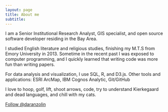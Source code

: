 ```yaml
---
layout: page
title: About me
subtitle: 
---
```


<p class="about-text">
<span class="fa fa-briefcase about-icon"></span>
  I am a Senior Institutional Research Analyst, GIS specialist, and open source software developer residing in the Bay Area. 
  </p>
  
<p class="about-text">
<span class="fa fa-graduation-cap about-icon"></span>
I studied English literature and religious studies, finishing my M.T.S from Emory University in 2013. Sometime in the recent past I was exposed to computer programming, and I quickly learned that writing code was more fun than writing papers. 
</p>

<p class="about-text">
<span class="fa fa-code about-icon"></span>
For data analysis and visualization, I use SQL, R, and D3.js. Other tools and applications: ESRI ArcMap, IBM Cognos Analytic, Git/GitHub  
</p>

<p class="about-text">
<span class="fa fa-heart about-icon"></span>
I love to hoop, golf, lift, shoot arrows, code, try to understand Kierkegaard and dead languages, and chill with my cats.
</p>


<a href="https://twitter.com/daranzolin?ref_src=twsrc%5Etfw" class="twitter-follow-button" data-size="large" data-show-count="false">Follow @daranzolin</a><script async src="https://platform.twitter.com/widgets.js" charset="utf-8"></script>